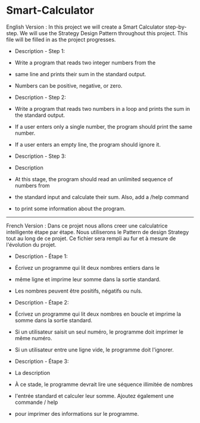 # Smart-Calculator

English Version :
In this project we will create a Smart Calculator step-by-step.
We will use the Strategy Design Pattern throughout this project.
This file will be filled in as the project progresses.

 * Description - Step 1:
 * Write a program that reads two integer numbers from the
 * same line and prints their sum in the standard output.
 * Numbers can be positive, negative, or zero.

 * Description - Step 2:
 * Write a program that reads two numbers in a loop and prints the sum in the standard output.
 * If a user enters only a single number, the program should print the same number.
 * If a user enters an empty line, the program should ignore it.

 * Description - Step 3:
 * Description
 * At this stage, the program should read an unlimited sequence of numbers from
 * the standard input and calculate their sum. Also, add a /help command
 * to print some information about the program.

---
French Version :
Dans ce projet nous allons creer une calculatrice intelligente étape par étape.
Nous utiliserons le Pattern de design Strategy tout au long de ce projet.
Ce fichier sera rempli au fur et à mesure de l'évolution du projet.

* Description - Étape 1:
* Écrivez un programme qui lit deux nombres entiers dans le
* même ligne et imprime leur somme dans la sortie standard.
* Les nombres peuvent être positifs, négatifs ou nuls.

* Description - Étape 2:
* Écrivez un programme qui lit deux nombres en boucle et imprime la somme dans la sortie standard.
* Si un utilisateur saisit un seul numéro, le programme doit imprimer le même numéro.
* Si un utilisateur entre une ligne vide, le programme doit l'ignorer.


* Description - Étape 3:
* La description
* À ce stade, le programme devrait lire une séquence illimitée de nombres
* l'entrée standard et calculer leur somme. Ajoutez également une commande / help
* pour imprimer des informations sur le programme.
